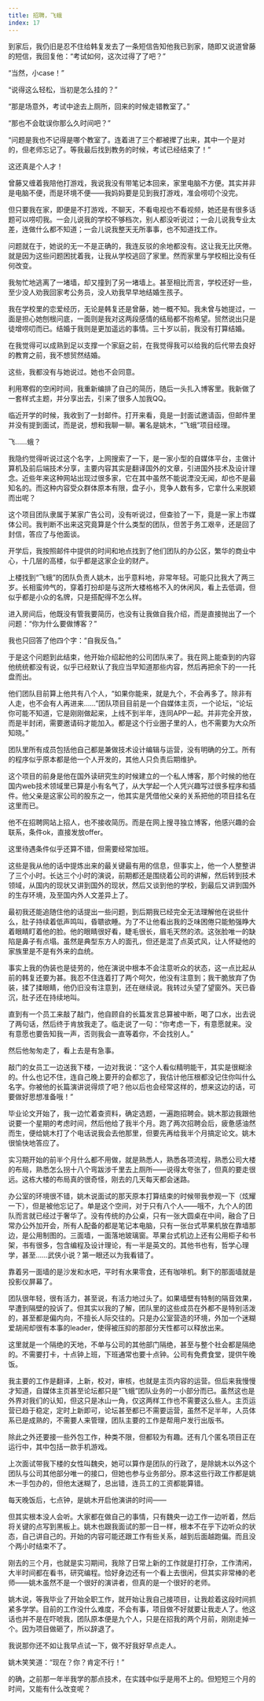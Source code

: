 ```yaml
---
title: 招聘，飞蛾
index: 17
---
```


﻿到家后，我仍旧是忍不住给韩复发去了一条短信告知他我已到家，随即又说道曾藤的短信，我回复他：“考试如何，这次过得了了吧？”

“当然，小case！”

“说得这么轻松，当初是怎么挂的？”

“那是场意外，考试中途去上厕所，回来的时候走错教室了。”

“那也不会耽误你那么久时间吧？”

“问题是我也不记得是哪个教室了。连着进了三个都被撵了出来，其中一个是对的，但老师忘记了。等我最后找到教务的时候，考试已经结束了！”

这还真是个人才！

曾藤又缠着我陪他打游戏，我说我没有带笔记本回来，家里电脑不方便。其实并非是电脑不便，而是环境不便——我妈妈要是见到我打游戏，准会唠叨个没完。

但只要我在家，即便是不打游戏，不聊天，不看电视也不看视频，她还是有很多话题可以唠叨我。一会儿说我的学校不够档次，别人都没听说过；一会儿说我专业太差，连做什么都不知道；一会儿说我整天无所事事，也不知道找工作。

问题就在于，她说的无一不是正确的，我连反驳的余地都没有。这让我无比厌倦。就是因为这些问题困扰着我，让我从学校逃回了家里。然而家里与学校相比没有任何改变。

我匆忙地逃离了一堵墙，却又撞到了另一堵墙上。甚至相比而言，学校还好一些，至少没人劝我回家考公务员，没人劝我早早地结婚生孩子。

我在学校里的恋爱经历，无论是韩复还是曾藤，她一概不知。我未曾与她提过，一面是担心她刨根问底，一面则是我对这两段感情的结局都不抱希望。贸然说出只是徒增唠叨而已。结婚于我则是更加遥远的事情。三十岁以前，我没有打算结婚。

在我觉得可以成熟到足以支撑一个家庭之前，在我觉得我可以给我的后代带去良好的教育之前，我不想贸然结婚。

这些，我都没有与她说过。她也不会同意。

利用寒假的空闲时间，我重新编排了自己的简历，随后一头扎入博客里。我新做了一套样式主题，并分享出去，引来了很多人加我QQ。

临近开学的时候，我收到了一封邮件。打开来看，竟是一封面试邀请函，但邮件里并没有提到面试，而是说，想和我聊一聊。署名是姚木，“飞蛾”项目经理。

飞……蛾？

我隐约觉得听说过这个名字，上网搜索了一下，是一家小型的自媒体平台，主做计算机及前后端技术分享，主要内容其实是翻译国外的文章，引进国外技术及设计理念。近些年来这种网站出现过很多家，它在其中虽然不能说湮没无闻，却也不是最知名的。而这种内容受众群体原本有限，盘子小，竞争人数有多，它拿什么来脱颖而出呢？

这个项目团队隶属于某家广告公司，没有听说过，但查验了一下，竟是一家上市媒体公司。我判断不出来这究竟算是个什么类型的团队，但苦于务工艰辛，还是回了封信，答应了与他面谈。

开学后，我按照邮件中提供的时间和地点找到了他们团队的办公区，繁华的商业中心，十几层的高楼，似乎都是这家企业的财产。

上楼找到“飞蛾”的团队负责人姚木，出乎意料地，非常年轻。可能只比我大了两三岁。长相蛮帅气的，穿着打扮却是与这所大楼格格不入的休闲风，看上去低调，但似乎都是小众的名牌，只是搭配得不怎么样。

进入房间后，他既没有管我要简历，也没有让我做自我介绍，而是直接抛出了一个问题：“你为什么要做博客？”

我也只回答了他四个字：“自我反刍。”

于是这个问题到此结束，他开始介绍起他的公司团队来了。我在网上能查到的内容他统统都没有说，似乎已经默认了我应当早知道那些内容，然后再把余下的一一托盘而出。

他们团队目前算上他共有八个人，“如果你能来，就是九个，不会再多了。除非有人走，也不会有人再进来……”团队项目目前是一个自媒体主页，一个论坛，“论坛你可能不知道，它是刚刚做起来，上线不到半年，连同APP一起。并非完全开放，而是半封闭，需要邀请码才能加入。都是这个行业圈子里的人，也不需要为大众所知晓。”

团队里所有成员包括他自己都是兼做技术设计编辑与运营，没有明确的分工。所有的程序似乎原本都是他一个人开发的，其他人只负责后期维护。

这个项目的前身是他在国外读研究生的时候建立的一个私人博客，那个时候的他在国内web技术领域里已算是小有名气了，从大学起一个人凭兴趣写过很多程序和插件。他父亲是这家公司的股东之一，他其实是凭借他父亲的关系把他的项目挂名在这里而已。

他不在招聘网站上招人，也不接收简历。而是在网上搜寻独立博客，他感兴趣的会联系，条件ok，直接发放offer。

这里待遇条件似乎还算不错，但需要经常加班。

这些是我从他的话中提炼出来的最关键最有用的信息，但事实上，他一个人整整讲了三个小时。长达三个小时的演说，前期都还是围绕着公司的讲解，然后转到技术领域，从国内的现状又讲到国外的现状，然后又谈到他的学校，到最后又讲到国外的生存环境，及至国内外人文差异上了。

最初我还能追随住他的话提出一些问题，到后期我已经完全无法理解他在说些什么，肚子持续着低声鸣叫，昏聩欲睡。为了不让他看出我的乏味困倦只能勉强睁大着眼睛盯着他的脸。他的眼睛很好看，睫毛很长，眉毛天然的浓。这张脸唯一的缺陷是鼻子有点塌。虽然是典型东方人的面孔，但还是混了点英式风，让人怀疑他的家族里是不是有外来的血统。

事实上我的伪装也是徒劳的，他在演说中根本不会注意听众的状态，这一点比起从前的韩复还要为甚。我忍不住连着打了两个呵欠，他没有注意到；我干脆放弃了伪装，揉了揉眼睛，他仍旧没有注意到，还在继续说。我转过头望了望窗外。天已昏沉，肚子还在持续地叫。

直到有一个员工来敲了敲门，他自顾自的长篇发言总算被中断，喝了口水，出去说了两句话，然后终于肯放我走了。临走说了一句：“你考虑一下，有意愿就来。没有意愿也要告知我一声，否则我会一直等着你，不会找别人。”

然后他匆匆走了，看上去是有急事。

敲门的女员工一边送我下楼，一边对我说：“这个人看似精明能干，其实是很糊涂的。什么也记不住，连自己晚上要开的会都忘了，我估计他压根都没记住你叫什么名字。你被他的长篇演讲说得烦了吧？他以后也会经常这样的，想来这边的话，可要做好思想准备哦！”

毕业论文开始了，我一边忙着查资料，确定选题，一遍跑招聘会。姚木那边我跟他说要一个星期的考虑时间，然后他给了我半个月。跑了两次招聘会后，疲惫感油然而生，便给姚木打了个电话说我会去他那里，但要先再给我半个月搞定论文。姚木很愉快地答应了。

实习期开始的前半个月什么都不用做，就是熟悉人，熟悉各项流程，熟悉公司大楼的布局，熟悉怎么拐十八个弯跋涉千里去上厕所——说得太夸张了，但真的要走很远。这栋大楼的布局真的很奇怪，刚去的几天每天都会迷路。

办公室的环境很不错，姚木说面试的那天原本打算结束的时候带我参观一下（炫耀一下），但是被他忘记了。单是这个空间，对于只有八个人——哦不，九个人的团队而言就已经过于奢华了。没有传统的办公桌，只有一张大圆桌在中间，融合了日常办公外加开会，所有人配备的都是笔记本电脑，只有一张台式苹果机放在靠墙那边，是公用制图的。三面墙，一面落地玻璃窗。苹果台式机边上还有公用柜子和书架，书有很多，包含编程及设计理论，有一半是英文的。其他书也有，哲学心理学，甚至……武侠小说？第一眼还以为我看错了。

靠着另一面墙的是沙发和水吧，平时有水果零食，还有咖啡机。剩下的那面墙就是投影仪屏幕了。

团队很年轻，很有活力，甚至说，有活力地过头了。如果墙壁有特制的隔音效果，早遭到隔壁的投诉了。但其实以我的了解，团队里的这些成员在外都不是特别活泼的，甚至都是偏内向，不擅长人际交往的。只是办公室营造的环境，外加一个迷糊爱胡闹却很有本事的leader，使得被压抑的那部分天性都可以释放出来。

这里就是一个隔绝的天地，不单与公司的其他部门隔绝，甚至与整个社会都是隔绝的。不需要打卡，十点钟上班，下班通常也要十点钟。公司有免费食堂，提供午晚饭。

我主要的工作是翻译，上新，校对，审核，也就是主页内容的运营。但后来我慢慢才知道，自媒体主页甚至论坛都只是“飞蛾”团队业务的一小部分而已。虽然这也是外界对我们的认知，但这只是冰山一角，仅这两样工作也不需要这么些人。主页运营已趋于稳定，定时上新即可，论坛甚至都已不需要运营，虽然不足半年，人员体系已是成熟的，不需要人来管理，团队主要的工作是帮用户发行出版书。

除此之外还要接一些外包工作，种类不限，但都较为有趣。还有几个匿名项目正在运行中，其中包括一款手机游戏。

上次面试带我下楼的女性叫魏央，她可以算作是团队的行政了，是除姚木以外这个团队与公司其他部分唯一的接口，但她也参与业务部分。原本这些行政工作都是姚木一手包办的，但他太迷糊了，总出错，连员工的工资都能算错。

每天晚饭后，七点钟，是姚木开启他演讲的时间——

但其实根本没人会听。大家都在做自己的事情，只有魏央一边工作一边听着，然后将关键的点写到黑板上。姚木也跟我面试的那一日一样，根本不在乎下边听众的状态，自己讲自己的。开始的内容可能还跟工作有些关系，越到后面越跑偏。而且没个两小时结束不了。

刚去的三个月，也就是实习期间，我除了日常上新的工作就是打打杂，工作清闲，大半时间都在看书，研究编程。恰好身边还有一个看上去很闲，但其实非常棒的老师——姚木虽然不是一个很好的演讲者，但真的是一个很好的老师。

姚木说，等我毕业了开始全职工作，就开始让我自己接项目，让我趁着这段时间抓紧多学学。目前的工作没什么难度，不会有事，项目做不好就要让我走人了。他这话也并不是在吓唬我，团队原本便是九个人，只是在招我的两个月前，刚刚走掉一个。因为项目做砸了，所以辞退了。

我说那你还不如让我早点试一下，做不好我好早点走人。

姚木笑笑道：“现在？你？肯定不行！”

的确，之前那一年半我学的那点技术，在实践中似乎是用不上的。但短短三个月的时间，又能有什么改变呢？

